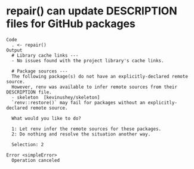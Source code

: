 # repair() can update DESCRIPTION files for GitHub packages

    Code
      . <- repair()
    Output
      # Library cache links ---
      - No issues found with the project library's cache links.
      
      # Package sources ---
      The following package(s) do not have an explicitly-declared remote source.
      However, renv was available to infer remote sources from their DESCRIPTION file.
      - skeleton  [kevinushey/skeleton]
      `renv::restore()` may fail for packages without an explicitly-declared remote source.
      
      What would you like to do?
      
      1: Let renv infer the remote sources for these packages.
      2: Do nothing and resolve the situation another way.
      
      Selection: 2
      
    Error <simpleError>
      Operation canceled

